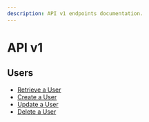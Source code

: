 ```yaml
---
description: API v1 endpoints documentation.
---
```


# API v1

## Users

* [Retrieve a User](users-resource.md)
* [Create a User](users-resource.md)
* [Update a User](https://github.com/DoSomething/northstar/tree/cac6ccb45c97497b202b45eb22cb88898b2b672a/docs/api-reference/api-v1/user-resource.md)
* [Delete a User](https://github.com/DoSomething/northstar/tree/cac6ccb45c97497b202b45eb22cb88898b2b672a/docs/api-reference/api-v1/user-resource.md)

